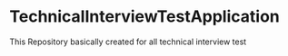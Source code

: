 # TechnicalInterviewTestApplication

This Repository basically created for all technical interview test
